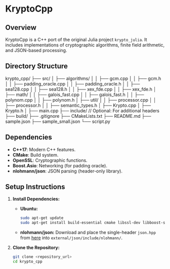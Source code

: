 # KryptoCpp

## Overview

KryptoCpp is a C++ port of the original Julia project `krypto_julia`. It includes implementations of cryptographic algorithms, finite field arithmetic, and JSON-based processing.

## Directory Structure
krypto_cpp/
├── src/
│   ├── algorithms/
│   │   ├── gcm.cpp
│   │   ├── gcm.h
│   │   ├── padding_oracle.cpp
│   │   ├── padding_oracle.h
│   │   ├── sea128.cpp
│   │   ├── sea128.h
│   │   ├── xex_fde.cpp
│   │   ├── xex_fde.h
│   ├── math/
│   │   ├── galois_fast.cpp
│   │   ├── galois_fast.h
│   │   ├── polynom.cpp
│   │   ├── polynom.h
│   ├── util/
│   │   ├── processor.cpp
│   │   ├── processor.h
│   │   ├── semantic_types.h
│   ├── Krypto.cpp
│   ├── Krypto.h
│   ├── main.cpp
├── include/                  // Optional: For additional headers
├── build/
├── .gitignore
├── CMakeLists.txt
├── README.md
├── sample.json
├── sample_small.json
└── script.py


## Dependencies

- **C++17**: Modern C++ features.
- **CMake**: Build system.
- **OpenSSL**: Cryptographic functions.
- **Boost.Asio**: Networking (for padding oracle).
- **nlohmann/json**: JSON parsing (header-only library).

## Setup Instructions

1. **Install Dependencies:**

   - **Ubuntu:**
     ```bash
     sudo apt-get update
     sudo apt-get install build-essential cmake libssl-dev libboost-system-dev
     ```
   
   - **nlohmann/json:**
     Download and place the single-header `json.hpp` from [here](https://github.com/nlohmann/json/releases) into `external/json/include/nlohmann/`.

2. **Clone the Repository:**
   
   ```bash
   git clone <repository_url>
   cd krypto_cpp
